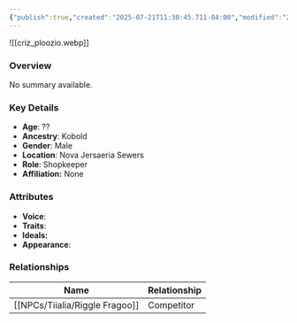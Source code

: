 ```yaml
---
{"publish":true,"created":"2025-07-21T11:30:45.711-04:00","modified":"2025-07-25T11:39:44.719-04:00","published":"2025-07-25T11:39:44.719-04:00","cssclasses":"","Age":"??","Ancestry":"Kobold","Gender":"Male","Location":["Nova Jersaeria Sewers"],"Role":["Shopkeeper"],"Affiliation":["None"],"Appearances":["[[-The High Rollers Campaign-]]"]}
---
```



![[criz_ploozio.webp]]

### Overview
No summary available.

### Key Details
- **Age**: ??
- **Ancestry**: Kobold
- **Gender**: Male
- **Location**: Nova Jersaeria Sewers
- **Role**: Shopkeeper
- **Affiliation:** None

### Attributes
- **Voice**: 
- **Traits**: 
- **Ideals:** 
- **Appearance**:

### Relationships

| Name              | Relationship |
| ----------------- | ------------ |
| [[NPCs/Tiialia/Riggle Fragoo]] | Competitor   |
